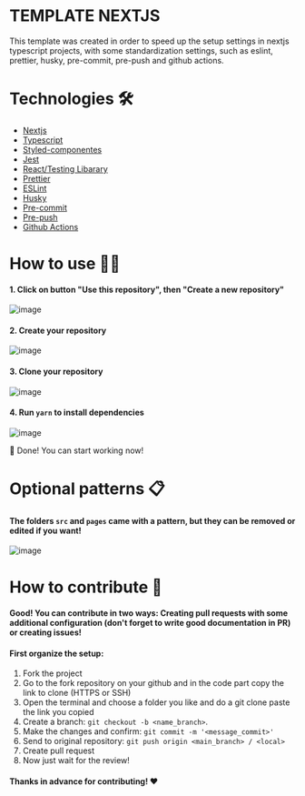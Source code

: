 # TEMPLATE NEXTJS
<p> This template was created in order to speed up the setup settings in nextjs typescript projects, with some standardization settings, such as eslint, prettier, husky, pre-commit, pre-push and github actions. </p>

# Technologies 🛠️
- [Nextjs](https://nextjs.org/)
- [Typescript](https://www.typescriptlang.org/)
- [Styled-componentes](https://styled-components.com/)
- [Jest](https://jestjs.io/)
- [React/Testing Libarary](https://testing-library.com/docs/react-testing-library/intro/)
- [Prettier](https://prettier.io/)
- [ESLint](https://eslint.org/)
- [Husky](https://typicode.github.io/husky/#/)
- [Pre-commit](https://pre-commit.com/)
- [Pre-push](https://pre-commit.com/)
- [Github Actions](https://github.com/features/actions)

# How to use 🧑‍💻
#### 1. Click on button "Use this repository", then "Create a new repository"
![image](https://user-images.githubusercontent.com/59345698/226139998-06692707-b9ec-4d08-834e-643c9328f53f.png)
#### 2. Create your repository
![image](https://user-images.githubusercontent.com/59345698/226140008-27e530e4-23f7-41c9-a2d6-7c213514a13d.png)
#### 3. Clone your repository
![image](https://user-images.githubusercontent.com/59345698/226153270-c30ef952-6d62-4e25-bc8a-9d9c0b1ea170.png)
#### 4. Run `yarn` to install dependencies
![image](https://user-images.githubusercontent.com/59345698/226153341-72eddd0b-5427-427a-bb85-64a6e260dd69.png)

🎉 Done! You can start working now!

# Optional patterns 📋
#### The folders `src` and `pages` came with a pattern, but they can be removed or edited if you want!

![image](https://user-images.githubusercontent.com/59345698/226152304-5d26a9d3-d8d3-402c-b0bc-221418372163.png)

# How to contribute 📌
#### Good! You can contribute in two ways: Creating pull requests with some additional configuration (don't forget to write good documentation in PR) or creating issues!

#### First organize the setup:
1. Fork the project
2. Go to the fork repository on your github and in the code part copy the link to clone (HTTPS or SSH)
3. Open the terminal and choose a folder you like and do a git clone paste the link you copied
5. Create a branch: `git checkout -b <name_branch>`.
6. Make the changes and confirm: `git commit -m '<message_commit>'`
7. Send to original repository: `git push origin <main_branch> / <local>`
8. Create pull request
9. Now just wait for the review!

#### Thanks in advance for contributing! ❤️

